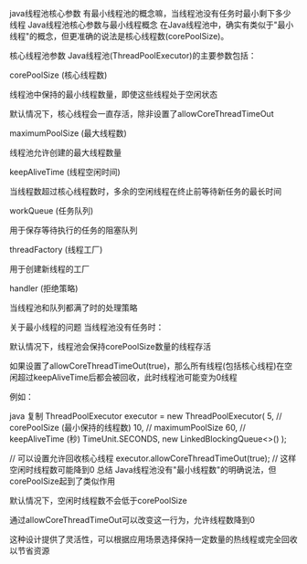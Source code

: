 java线程池核心参数 有最小线程池的概念嘛，当线程池没有任务时最小剩下多少线程
Java线程池核心参数与最小线程概念
在Java线程池中，确实有类似于"最小线程"的概念，但更准确的说法是核心线程数(corePoolSize)。

核心线程池参数
Java线程池(ThreadPoolExecutor)的主要参数包括：

corePoolSize (核心线程数)

线程池中保持的最小线程数量，即使这些线程处于空闲状态

默认情况下，核心线程会一直存活，除非设置了allowCoreThreadTimeOut

maximumPoolSize (最大线程数)

线程池允许创建的最大线程数量

keepAliveTime (线程空闲时间)

当线程数超过核心线程数时，多余的空闲线程在终止前等待新任务的最长时间

workQueue (任务队列)

用于保存等待执行的任务的阻塞队列

threadFactory (线程工厂)

用于创建新线程的工厂

handler (拒绝策略)

当线程池和队列都满了时的处理策略

关于最小线程的问题
当线程池没有任务时：

默认情况下，线程池会保持corePoolSize数量的线程存活

如果设置了allowCoreThreadTimeOut(true)，那么所有线程(包括核心线程)在空闲超过keepAliveTime后都会被回收，此时线程池可能变为0线程

例如：

java
复制
ThreadPoolExecutor executor = new ThreadPoolExecutor(
5,  // corePoolSize (最小保持的线程数)
10, // maximumPoolSize
60, // keepAliveTime (秒)
TimeUnit.SECONDS,
new LinkedBlockingQueue<>()
);

// 可以设置允许回收核心线程
executor.allowCoreThreadTimeOut(true);  // 这样空闲时线程数可能降到0
总结
Java线程池没有"最小线程数"的明确说法，但corePoolSize起到了类似作用

默认情况下，空闲时线程数不会低于corePoolSize

通过allowCoreThreadTimeOut可以改变这一行为，允许线程数降到0

这种设计提供了灵活性，可以根据应用场景选择保持一定数量的热线程或完全回收以节省资源
